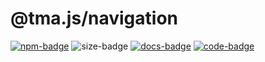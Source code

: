 # @tma.js/navigation

[code-link]: https://github.com/Telegram-Mini-Apps/tma.js/tree/master/packages/navigation

[code-badge]: https://img.shields.io/badge/source-black?logo=github

[docs-link]: https://docs.telegram-mini-apps.com/docs/libraries/tma-js-navigation

[docs-badge]: https://img.shields.io/badge/documentation-blue?logo=gitbook&logoColor=white

[npm-link]: https://npmjs.com/package/@tma.js/navigation

[npm-badge]: https://img.shields.io/npm/v/@tma.js/navigation?logo=npm

[size-badge]: https://img.shields.io/bundlephobia/minzip/@tma.js/navigation

[![npm-badge]][npm-link]
![size-badge]
[![docs-badge]][docs-link]
[![code-badge]][code-link]

[//]: # (Package which provides utilities to simplify communication flow between)

[//]: # (frontend and Telegram native applications. It also solves some across-platform)

[//]: # (data difference problems to protect developers code and save their time.)

[//]: # (This library is a part of TypeScript packages ecosystem around Telegram Web)

[//]: # (Apps. You can learn more about this package in this)

[//]: # ([documentation]&#40;https://docs.telegram-mini-apps.com/docs/libraries/tma-js-navigation&#41;.)
